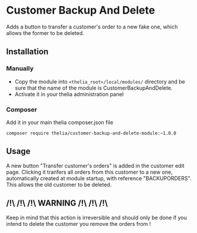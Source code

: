 # Customer Backup And Delete

Adds a button to transfer a customer's order to a new fake one, which allows the former to be deleted.

## Installation

### Manually

* Copy the module into ```<thelia_root>/local/modules/``` directory and be sure that the name of the module is CustomerBackupAndDelete.
* Activate it in your thelia administration panel

### Composer

Add it in your main thelia composer.json file

```
composer require thelia/customer-backup-and-delete-module:~1.0.0
```

## Usage

A new button "Transfer customer's orders" is added in the customer edit page. Clicking it tranfers all
orders from this customer to a new one, automatically created at module startup, with reference "BACKUPORDERS".
This allows the old customer to be deleted.

## /!\ /!\ /!\ WARNING /!\ /!\ /!\
Keep in mind that this action is irreversible and should only be done if you intend to delete the customer you
remove the orders from !
